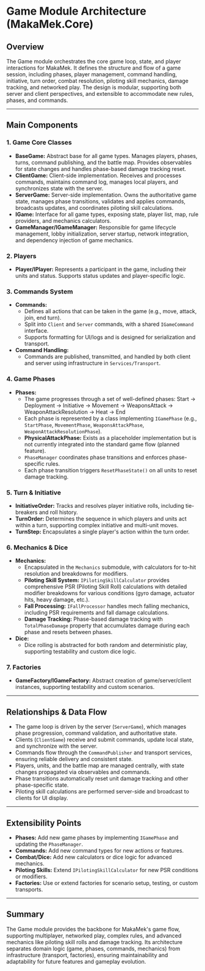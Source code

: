 ﻿# Game Module Architecture (MakaMek.Core)

## Overview
The Game module orchestrates the core game loop, state, and player interactions for MakaMek. It defines the structure and flow of a game session, including phases, player management, command handling, initiative, turn order, combat resolution, piloting skill mechanics, damage tracking, and networked play. The design is modular, supporting both server and client perspectives, and extensible to accommodate new rules, phases, and commands.

---

## Main Components

### 1. Game Core Classes
- **BaseGame:** Abstract base for all game types. Manages players, phases, turns, command publishing, and the battle map. Provides observables for state changes and handles phase-based damage tracking reset.
- **ClientGame:** Client-side implementation. Receives and processes commands, maintains command log, manages local players, and synchronizes state with the server.
- **ServerGame:** Server-side implementation. Owns the authoritative game state, manages phase transitions, validates and applies commands, broadcasts updates, and coordinates piloting skill calculations.
- **IGame:** Interface for all game types, exposing state, player list, map, rule providers, and mechanics calculators.
- **GameManager/IGameManager:** Responsible for game lifecycle management, lobby initialization, server startup, network integration, and dependency injection of game mechanics.

### 2. Players
- **Player/IPlayer:** Represents a participant in the game, including their units and status. Supports status updates and player-specific logic.

### 3. Commands System
- **Commands:**
  - Defines all actions that can be taken in the game (e.g., move, attack, join, end turn).
  - Split into `Client` and `Server` commands, with a shared `IGameCommand` interface.
  - Supports formatting for UI/logs and is designed for serialization and transport.
- **Command Handling:**
  - Commands are published, transmitted, and handled by both client and server using infrastructure in `Services/Transport`.

### 4. Game Phases
- **Phases:**
  - The game progresses through a set of well-defined phases: Start → Deployment → Initiative → Movement → WeaponsAttack → WeaponAttackResolution → Heat → End
  - Each phase is represented by a class implementing `IGamePhase` (e.g., `StartPhase`, `MovementPhase`, `WeaponsAttackPhase`, `WeaponAttackResolutionPhase`).
  - **PhysicalAttackPhase:** Exists as a placeholder implementation but is not currently integrated into the standard game flow (planned feature).
  - `PhaseManager` coordinates phase transitions and enforces phase-specific rules.
  - Each phase transition triggers `ResetPhaseState()` on all units to reset damage tracking.

### 5. Turn & Initiative
- **InitiativeOrder:** Tracks and resolves player initiative rolls, including tie-breakers and roll history.
- **TurnOrder:** Determines the sequence in which players and units act within a turn, supporting complex initiative and multi-unit moves.
- **TurnStep:** Encapsulates a single player's action within the turn order.

### 6. Mechanics & Dice
- **Mechanics:**
  - Encapsulated in the `Mechanics` submodule, with calculators for to-hit resolution and breakdowns for modifiers.
  - **Piloting Skill System:** `IPilotingSkillCalculator` provides comprehensive PSR (Piloting Skill Roll) calculations with detailed modifier breakdowns for various conditions (gyro damage, actuator hits, heavy damage, etc.).
  - **Fall Processing:** `IFallProcessor` handles mech falling mechanics, including PSR requirements and fall damage calculations.
  - **Damage Tracking:** Phase-based damage tracking with `TotalPhaseDamage` property that accumulates damage during each phase and resets between phases.
- **Dice:**
  - Dice rolling is abstracted for both random and deterministic play, supporting testability and custom dice logic.

### 7. Factories
- **GameFactory/IGameFactory:** Abstract creation of game/server/client instances, supporting testability and custom scenarios.

---

## Relationships & Data Flow
- The game loop is driven by the server (`ServerGame`), which manages phase progression, command validation, and authoritative state.
- Clients (`ClientGame`) receive and submit commands, update local state, and synchronize with the server.
- Commands flow through the `CommandPublisher` and transport services, ensuring reliable delivery and consistent state.
- Players, units, and the battle map are managed centrally, with state changes propagated via observables and commands.
- Phase transitions automatically reset unit damage tracking and other phase-specific state.
- Piloting skill calculations are performed server-side and broadcast to clients for UI display.

---

## Extensibility Points
- **Phases:** Add new game phases by implementing `IGamePhase` and updating the `PhaseManager`.
- **Commands:** Add new command types for new actions or features.
- **Combat/Dice:** Add new calculators or dice logic for advanced mechanics.
- **Piloting Skills:** Extend `IPilotingSkillCalculator` for new PSR conditions or modifiers.
- **Factories:** Use or extend factories for scenario setup, testing, or custom transports.

---

## Summary
The Game module provides the backbone for MakaMek's game flow, supporting multiplayer, networked play, complex rules, and advanced mechanics like piloting skill rolls and damage tracking. Its architecture separates domain logic (game, phases, commands, mechanics) from infrastructure (transport, factories), ensuring maintainability and adaptability for future features and gameplay evolution.
